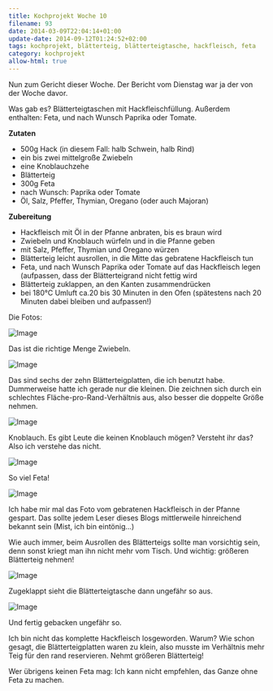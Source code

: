```yaml
---
title: Kochprojekt Woche 10
filename: 93
date: 2014-03-09T22:04:14+01:00
update-date: 2014-09-12T01:24:52+02:00
tags: kochprojekt, blätterteig, blätterteigtasche, hackfleisch, feta
category: kochprojekt
allow-html: true
---
```


<p>Nun zum Gericht dieser Woche. Der Bericht vom Dienstag war ja der von der Woche davor.</p>

<p>Was gab es? Blätterteigtaschen mit Hackfleischfüllung. Außerdem enthalten: Feta, und nach Wunsch Paprika oder Tomate.</p>

<p><strong>Zutaten</strong></p>

<ul>
<li>500g Hack (in diesem Fall: halb Schwein, halb Rind)</li>

<li>ein bis zwei mittelgroße Zwiebeln</li>

<li>eine Knoblauchzehe</li>

<li>Blätterteig</li>

<li>300g Feta</li>

<li>nach Wunsch: Paprika oder Tomate</li>

<li>Öl, Salz, Pfeffer, Thymian, Oregano (oder auch Majoran)</li>
</ul>

<p><strong>Zubereitung</strong></p>

<ul>
<li>Hackfleisch mit Öl in der Pfanne anbraten, bis es braun wird</li>

<li>Zwiebeln und Knoblauch würfeln und in die Pfanne geben</li>

<li>mit Salz, Pfeffer, Thymian und Oregano würzen</li>

<li>Blätterteig leicht ausrollen, in die Mitte das gebratene Hackfleisch tun</li>

<li>Feta, und nach Wunsch Paprika oder Tomate auf das Hackfleisch legen (aufpassen, dass der Blätterteigrand nicht fettig wird</li>

<li>Blätterteig zuklappen, an den Kanten zusammendrücken</li>

<li>bei 180°C Umluft ca.20 bis 30 Minuten in den Ofen (spätestens nach 20 Minuten dabei bleiben und aufpassen!)</li>
</ul>

<p>Die Fotos:</p>

<p><img src="/hosted_files/93/download" alt="Image"></p>

<p>Das ist die richtige Menge Zwiebeln.</p>

<p><img src="/hosted_files/94/download" alt="Image"></p>

<p>Das sind sechs der zehn Blätterteigplatten, die ich benutzt habe. Dummerweise hatte ich gerade nur die kleinen. Die zeichnen sich durch ein schlechtes Fläche-pro-Rand-Verhältnis aus, also besser die doppelte Größe nehmen.</p>

<p><img src="/hosted_files/95/download" alt="Image"></p>

<p>Knoblauch. Es gibt Leute die keinen Knoblauch mögen? Versteht ihr das? Also ich verstehe das nicht.</p>

<p><img src="/hosted_files/96/download" alt="Image"></p>

<p>So viel Feta!</p>

<p><img src="/hosted_files/97/download" alt="Image"></p>

<p>Ich habe mir mal das Foto vom gebratenen Hackfleisch in der Pfanne gespart. Das sollte jedem Leser dieses Blogs mittlerweile hinreichend bekannt sein (Mist, ich bin eintönig...)</p>

<p>Wie auch immer, beim Ausrollen des Blätterteigs sollte man vorsichtig sein, denn sonst kriegt man ihn nicht mehr vom Tisch. Und wichtig: größeren Blätterteig nehmen!</p>

<p><img src="/hosted_files/98/download" alt="Image"></p>

<p>Zugeklappt sieht die Blätterteigtasche dann ungefähr so aus.</p>

<p><img src="/hosted_files/99/download" alt="Image"></p>

<p>Und fertig gebacken ungefähr so.</p>

<p>Ich bin nicht das komplette Hackfleisch losgeworden. Warum? Wie schon gesagt, die Blätterteigplatten waren zu klein, also musste im Verhältnis mehr Teig für den rand reservieren. Nehmt größeren Blätterteig!</p>

<p>Wer übrigens keinen Feta mag: Ich kann nicht empfehlen, das Ganze ohne Feta zu machen.</p>


